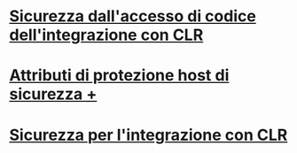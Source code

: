 # [Sicurezza dall'accesso di codice dell'integrazione con CLR](clr-integration-code-access-security.md)

# [Attributi di protezione host di sicurezza +](../../../relational-databases/clr-integration-security-host-protection-attributes/host-protection-attributes-and-clr-integration-programming.md)

# [Sicurezza per l'integrazione con CLR](clr-integration-security.md)

